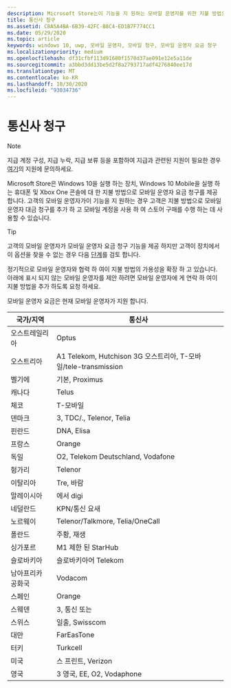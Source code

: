 ```yaml
---
description: Microsoft Store는이 기능을 지 원하는 모바일 운영자를 위한 지불 방법으로 모바일 운영자 요금 청구 기능을 제공 합니다.
title: 통신사 청구
ms.assetid: C8A5A4BA-6B39-42FC-B8C4-ED1B7F774CC1
ms.date: 05/29/2020
ms.topic: article
keywords: windows 10, uwp, 모바일 운영자, 모바일 청구, 모바일 운영자 요금 청구
ms.localizationpriority: medium
ms.openlocfilehash: df31cfbf113d91680f1570d37ae091e12e5a11de
ms.sourcegitcommit: a3bbd3dd13be5d2f8a2793717adf4276840ee17d
ms.translationtype: MT
ms.contentlocale: ko-KR
ms.lasthandoff: 10/30/2020
ms.locfileid: "93034736"
---
```

# <a name="mobile-operator-billing"></a>통신사 청구

> [!NOTE]
> 지급 계정 구성, 지급 누락, 지급 보류 등을 포함하여 지급과 관련된 지원이 필요한 경우 [여기](https://developer.microsoft.com/windows/support)의 지원에 문의하세요.

Microsoft Store은 Windows 10을 실행 하는 장치, Windows 10 Mobile을 실행 하는 휴대폰 및 Xbox One 콘솔에 대 한 지불 방법으로 모바일 운영자 요금 청구를 제공 합니다. 고객의 모바일 운영자가이 기능을 지 원하는 경우 고객은 지불 방법으로 모바일 운영자 대금 청구를 추가 하 고 모바일 계정을 사용 하 여 스토어 구매를 수행 하는 데 사용할 수 있습니다.

> [!TIP]
>  고객의 모바일 운영자가 모바일 운영자 요금 청구 기능을 제공 하지만 고객이 장치에서이 옵션을 찾을 수 없는 경우 다음 [단계](https://support.microsoft.com/instantanswers/b25d6dd6-fb8b-3710-1e13-4d30eb01b51f)를 검토 합니다.

정기적으로 모바일 운영자와 협력 하 여이 지불 방법의 가용성을 확장 하 고 있습니다. 아래에 표시 되지 않는 모바일 운영자를 제안 하려면 모바일 운영자에 게 연락 하 여이 지불 방법을 추가 하도록 요청 하세요.

모바일 운영자 요금은 현재 모바일 운영자가 지원 합니다.

| 국가/지역       | 통신사                                        |
|----------------------|---------------------------------------------------------|
| 오스트레일리아            | Optus                                                   |
| 오스트리아              | A1 Telekom, Hutchison 3G 오스트리아, T-모바일/tele-transmission  |
| 벨기에              | 기본, Proximus                                          |
| 캐나다               | Telus                                                   |
| 체코              | T-모바일                                                |
| 덴마크              | 3, TDC/., Telenor, Telia                         |
| 핀란드              | DNA, Elisa                                              |
| 프랑스               | Orange                                                  |
| 독일              | O2, Telekom Deutschland, Vodafone                       |
| 헝가리              | Telenor                                                 |
| 이탈리아                | Tre, 바람                                               |
| 말레이시아             | 에서 digi                                                    |
| 네덜란드          | KPN/통신 요새                                           |
| 노르웨이               | Telenor/Talkmore, Telia/OneCall                     |
| 폴란드               | 주황, 재생                                            |
| 싱가포르            | M1 제한 된 StarHub                                     |
| 슬로바키아             | 슬로바키아어 Telekom                                          |
| 남아프리카 공화국         | Vodacom                                                 |
| 스페인                | Orange                                                  |
| 스웨덴               | 3, 통신 또는                                              |
| 스위스          | 일출, Swisscom                                       |
| 대만               | FarEasTone                                              |
| 터키               | Turkcell                                                |
| 미국        | 스 프린트, Verizon                                         |
| 영국       | 3 영국, EE, O2, Vodaphone                                 |

